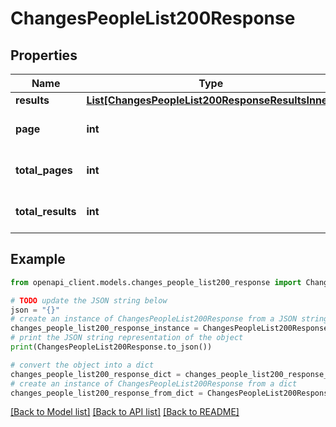 # ChangesPeopleList200Response


## Properties

Name | Type | Description | Notes
------------ | ------------- | ------------- | -------------
**results** | [**List[ChangesPeopleList200ResponseResultsInner]**](ChangesPeopleList200ResponseResultsInner.md) |  | [optional] 
**page** | **int** |  | [optional] [default to 0]
**total_pages** | **int** |  | [optional] [default to 0]
**total_results** | **int** |  | [optional] [default to 0]

## Example

```python
from openapi_client.models.changes_people_list200_response import ChangesPeopleList200Response

# TODO update the JSON string below
json = "{}"
# create an instance of ChangesPeopleList200Response from a JSON string
changes_people_list200_response_instance = ChangesPeopleList200Response.from_json(json)
# print the JSON string representation of the object
print(ChangesPeopleList200Response.to_json())

# convert the object into a dict
changes_people_list200_response_dict = changes_people_list200_response_instance.to_dict()
# create an instance of ChangesPeopleList200Response from a dict
changes_people_list200_response_from_dict = ChangesPeopleList200Response.from_dict(changes_people_list200_response_dict)
```
[[Back to Model list]](../README.md#documentation-for-models) [[Back to API list]](../README.md#documentation-for-api-endpoints) [[Back to README]](../README.md)


